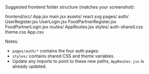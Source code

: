 Suggested frontend folder structure (matches your screenshot):

frontend/src/
  App.jsx
  main.jsx
  assets/
    react.svg
  pages/
    auth/
      UserRegister.jsx
      UserLogin.jsx
      FoodPartnerRegister.jsx
      FoodPartnerLogin.jsx
  routes/
    AppRoutes.jsx
  styles/
    auth-shared.css
    theme.css
  App.css

Notes:
- `pages/auth/*` contains the four auth pages.
- `styles/` contains shared CSS and theme variables.
- Update any imports to point to these new paths; `AppRoutes.jsx` is already updated.

